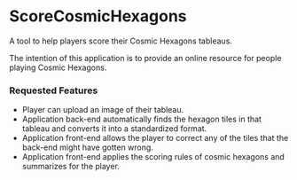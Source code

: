 # ScoreCosmicHexagons
A tool to help players score their Cosmic Hexagons tableaus.

The intention of this application is to provide an online resource for people playing Cosmic Hexagons.

### Requested Features

- Player can upload an image of their tableau.
- Application back-end automatically finds the hexagon tiles in that tableau and converts it into a standardized format.
- Application front-end allows the player to correct any of the tiles that the back-end might have gotten wrong.
- Application front-end applies the scoring rules of cosmic hexagons and summarizes for the player.